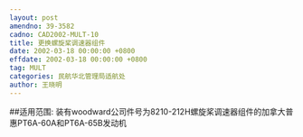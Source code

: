 ```yaml
---
layout: post
amendno: 39-3582
cadno: CAD2002-MULT-10
title: 更换螺旋桨调速器组件
date: 2002-03-18 00:00:00 +0800
effdate: 2002-03-18 00:00:00 +0800
tag: MULT
categories: 民航华北管理局适航处
author: 王晓明
---
```


##适用范围:
装有woodward公司件号为8210-212H螺旋桨调速器组件的加拿大普惠PT6A-60A和PT6A-65B发动机

